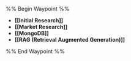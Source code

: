%% Begin Waypoint %%
- **[[Initial Research]]**
- **[[Market Research]]**
- **[[MongoDB]]**
- **[[RAG (Retrieval Augmented Generation)]]**

%% End Waypoint %%
